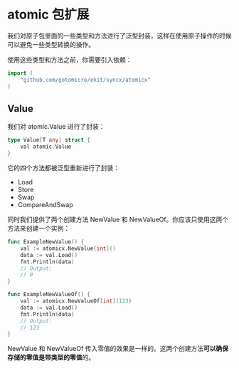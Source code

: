 # atomic 包扩展

我们对原子包里面的一些类型和方法进行了泛型封装，这样在使用原子操作的时候可以避免一些类型转换的操作。

使用这些类型和方法之前，你需要引入依赖：
```go
import (
    "github.com/gotomicro/ekit/syncx/atomicx"
)
```

## Value

我们对 atomic.Value 进行了封装：
```go
type Value[T any] struct {
	val atomic.Value
}
```
它的四个方法都被泛型重新进行了封装：
- Load
- Store
- Swap
- CompareAndSwap

同时我们提供了两个创建方法 NewValue 和 NewValueOf。你应该只使用这两个方法来创建一个实例：
```go
func ExampleNewValue() {
	val := atomicx.NewValue[int]()
	data := val.Load()
	fmt.Println(data)
	// Output:
	// 0
}

func ExampleNewValueOf() {
    val := atomicx.NewValueOf[int](123)
    data := val.Load()
    fmt.Println(data)
    // Output:
    // 123
}
```
NewValue 和 NewValueOf 传入零值的效果是一样的。这两个创建方法**可以确保存储的零值是带类型的零值**的。
